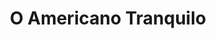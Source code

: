 ---
ref: sol-010-0020
title: "O Americano Tranquilo"
author_name: ["António Garcia"]
publisher: ["Ulisseia"]
year: "y1954"
origin: ["Portugal"]
formats: ["book-cover"]
disciplines: ["graphic-design"]
tags:
layout: artifact
status: ["rescan"]
published: false
int_published: false
image_count:
date_added: 2023-06-16
batch:
---